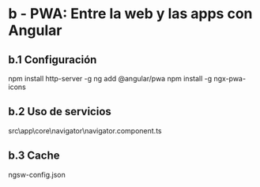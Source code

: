 # b - PWA: Entre la web y las apps con Angular

## b.1 Configuración
npm install http-server -g
ng add @angular/pwa
npm install -g ngx-pwa-icons

## b.2 Uso de servicios
src\app\core\navigator\navigator.component.ts

## b.3 Cache
ngsw-config.json









